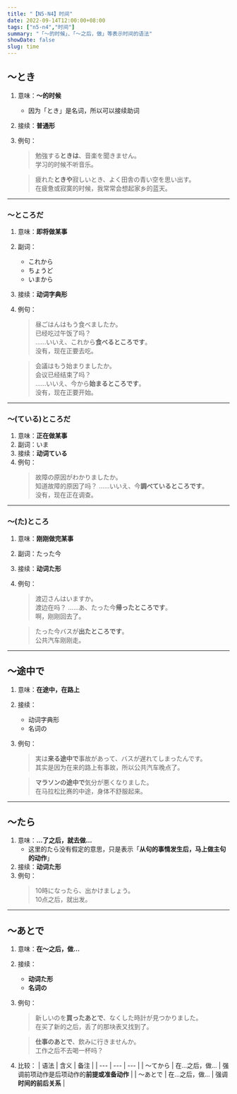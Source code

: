 ```yaml
---
title: "【N5-N4】时间"
date: 2022-09-14T12:00:00+08:00
tags: ["n5-n4","时间"]
summary: "「〜的时候」、「〜之后，做」等表示时间的语法"
showDate: false
slug: time
---
```


## 〜とき
1. 意味：**〜的时候**
    - 因为「とき」是名词，所以可以接续助词
2. 接续：**普通形**
3. 例句：
    > 勉強する**ときは**、音楽を聞きません。  
    学习的时候不听音乐。

    > 疲れた**ときや**寂しいとき、よく田舎の青い空を思い出す。  
    在疲惫或寂寞的时候，我常常会想起家乡的蓝天。

---
### 〜ところだ
1. 意味：**即将做某事**
2. 副词：
	- これから
	- ちょうど
    - いまから
3. 接续：**动词字典形**
4. 例句：
    > 昼ごはんはもう食べましたか。  
     已经吃过午饭了吗？  
      ......いいえ、これから**食べるところです**。  
     没有，现在正要去吃。

    > 会議はもう始まりましたか。  
     会议已经结束了吗？  
      ......いいえ、今から**始まるところです**。  
     没有，现在正要开始。
    
---
### 〜(ている)ところだ
1. 意味：**正在做某事**
2. 副词：いま
3. 接续：**动词ている**
4. 例句：
    > 故障の原因がわかりましたか。  
     知道故障的原因了吗？
      ......いいえ、今**調べているところです**。  
     没有，现在正在调查。

---
### 〜(た)ところ
1. 意味：**刚刚做完某事**
2. 副词：たった今
3. 接续：**动词た形**
3. 例句：
    > 渡辺さんはいますか。  
     渡边在吗？
      ......あ、たった今**帰ったところです**。  
     啊，刚刚回去了。

    > たった今バスが**出たところです**。  
     公共汽车刚刚走。

---
## 〜途中で
1. 意味：**在途中，在路上**
2. 接续：
    - 动词字典形
    - 名词の　
2. 例句：
	> 実は**来る途中で**事故があって、バスが遅れてしまったんです。  
    其实是因为在来的路上有事故，所以公共汽车晚点了。

	> **マラソンの途中で**気分が悪くなりました。  
     在马拉松比赛的中途，身体不舒服起来。

---
## 〜たら
1. 意味：**...了之后，就去做...**
    - 这里的たら没有假定的意思，只是表示「**从句的事情发生后，马上做主句的动作**」
2. 接续：**动词た形**
2. 例句：
    > 10時になったら、出かけましょう。  
    10点之后，就出发。

---
## 〜あとで
1. 意味：**在〜之后，做...**
2. 接续：
    - **动词た形**
    - **名词の**
2. 例句：
    > 新しいのを**買ったあとで**、なくした時計が見つかりました。  
     在买了新的之后，丢了的那块表又找到了。

    > **仕事のあとで**、飲みに行きませんか。  
      工作之后不去喝一杯吗？
3. 比较：
    | 语法 | 含义 | 备注 |
    | --- | --- | --- |
    | 〜てから | 在...之后，做... | 强调前项动作是后项动作的**前提或准备动作** |
    | 〜あとで | 在...之后，做... | 强调**时间的前后关系** |